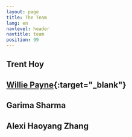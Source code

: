 ```yaml
---
layout: page
title: The Team
lang: en
navlevel: header
navtitle: team
position: 99
---
```

## Trent Hoy

## [Willie Payne](http://williepayne.com){:target="_blank"}

## Garima Sharma

## Alexi Haoyang Zhang
